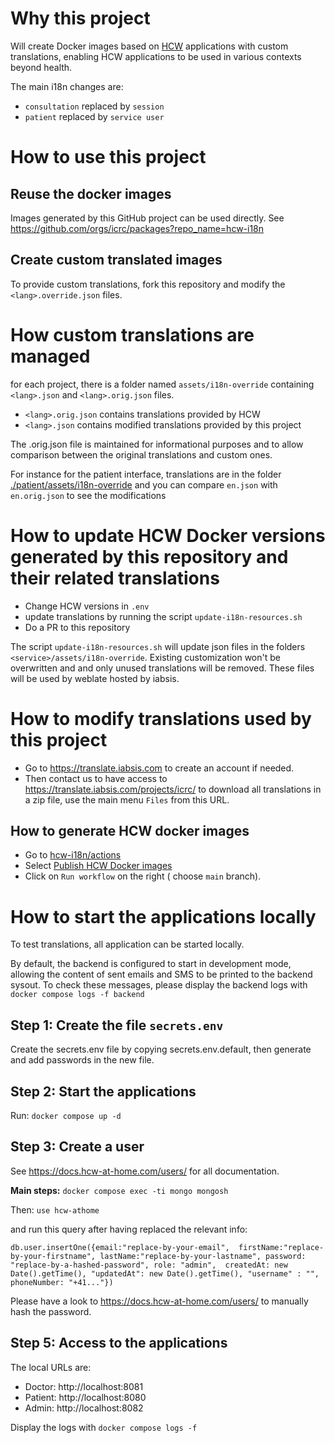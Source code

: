  # Why this project

Will create Docker images based on [HCW](https://github.com/HCW-home) applications with custom translations, enabling HCW applications to be used in various contexts beyond health.

The main i18n changes are:
- `consultation` replaced by `session`
- `patient` replaced by `service user`

# How to use this project

## Reuse the docker images
Images generated by this GitHub project can be used directly. See  https://github.com/orgs/icrc/packages?repo_name=hcw-i18n

## Create custom translated images
To provide custom translations, fork this repository and modify the `<lang>.override.json` files.


# How custom translations are managed
for each project, there is a folder named `assets/i18n-override` containing `<lang>.json` and `<lang>.orig.json` files.
- `<lang>.orig.json` contains translations provided by HCW
- `<lang>.json` contains modified translations provided by this project

The <lang>.orig.json file is maintained for informational purposes and to allow comparison between the original translations and custom ones.


For instance for the patient interface, translations are in the folder [./patient/assets/i18n-override](./patient/assets/i18n-override) and you can compare `en.json` with `en.orig.json` to see the modifications


# How to update HCW Docker versions generated by this repository and their related translations
- Change HCW versions in `.env`
- update translations by running the script `update-i18n-resources.sh`
- Do a PR to this repository 

The script `update-i18n-resources.sh` will update json files in the folders `<service>/assets/i18n-override`.
Existing customization won't be overwritten and and only unused translations will be removed.
These files will be used by weblate hosted by iabsis.

# How to modify translations used by this project

- Go to https://translate.iabsis.com to create an account if needed.
- Then contact us to have access to https://translate.iabsis.com/projects/icrc/
to download all translations in a zip file, use the main menu `Files` from this URL.

## How to generate HCW docker images
- Go to [hcw-i18n/actions](https://github.com/icrc/hcw-i18n/actions)
- Select [Publish HCW Docker images](https://github.com/icrc/hcw-i18n/actions/workflows/publish-hcw-docker-images.yml)
- Click on `Run workflow` on the right ( choose `main` branch).

# How to start the applications locally

To test translations, all application can be started locally.

By default, the backend is configured to start in development mode, allowing the content of sent emails and SMS to be printed to the backend sysout. To check these messages, please display the backend logs with `docker compose logs -f backend`

## Step 1: Create the file `secrets.env` 
Create the secrets.env file by copying secrets.env.default, then generate and add passwords in the new file.

## Step 2: Start the applications

Run: `docker compose up -d`

## Step 3: Create a user
See https://docs.hcw-at-home.com/users/ for all documentation.

**Main steps:** 
`docker compose exec -ti mongo mongosh`

Then:
`use hcw-athome`

and run this query after having replaced the relevant info:

```
db.user.insertOne({email:"replace-by-your-email",  firstName:"replace-by-your-firstname", lastName:"replace-by-your-lastname", password: "replace-by-a-hashed-password", role: "admin",  createdAt: new Date().getTime(), "updatedAt": new Date().getTime(), "username" : "", phoneNumber: "+41..."})
```


Please have a look to https://docs.hcw-at-home.com/users/ to manually hash the password.


## Step 5: Access to the applications

The local URLs are: 

- Doctor: http://localhost:8081
- Patient: http://localhost:8080
- Admin: http://localhost:8082

Display the logs with `docker compose logs -f`